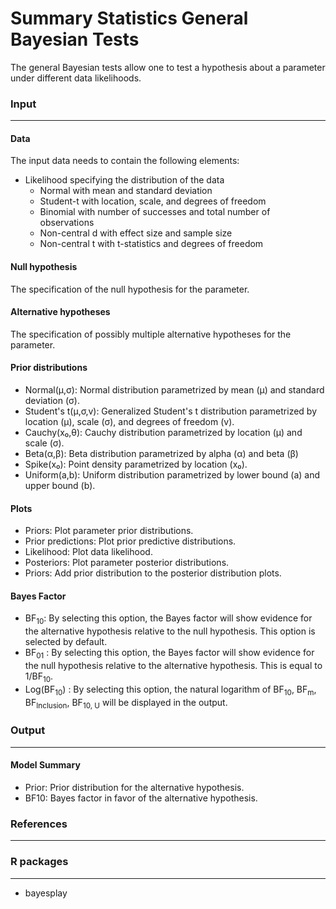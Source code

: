Summary Statistics General Bayesian Tests
====================================

The general Bayesian tests allow one to test a hypothesis about a parameter under different data likelihoods.


### Input
---------

#### Data
The input data needs to contain the following elements:

- Likelihood specifying the distribution of the data
  - Normal with mean and standard deviation
  - Student-t with location, scale, and degrees of freedom
  - Binomial with number of successes and total number of observations
  - Non-central d with effect size and sample size
  - Non-central t with t-statistics and degrees of freedom


#### Null hypothesis
The specification of the null hypothesis for the parameter.


#### Alternative hypotheses
The specification of possibly multiple alternative hypotheses for the parameter.

#### Prior distributions
  - Normal(μ,σ): Normal distribution parametrized by mean (μ) and standard deviation (σ).
  - Student's t(μ,σ,v): Generalized Student's t distribution parametrized by location (μ), scale (σ), and degrees of freedom (v).
  - Cauchy(x₀,θ): Cauchy distribution parametrized by location (μ) and scale (σ).
  - Beta(α,β): Beta distribution parametrized by alpha (α) and beta (β)
  - Spike(x₀): Point density parametrized by location (x₀).
  - Uniform(a,b): Uniform distribution parametrized by lower bound (a) and upper bound (b).


#### Plots
  - Priors: Plot parameter prior distributions.
  - Prior predictions: Plot prior predictive distributions.
  - Likelihood: Plot data likelihood.
  - Posteriors: Plot parameter posterior distributions.
  - Priors: Add prior distribution to the posterior distribution plots. 


#### Bayes Factor
- BF<sub>10</sub>: By selecting this option, the Bayes factor will show evidence for the alternative hypothesis relative to the null hypothesis. This option is selected by default.
- BF<sub>01</sub> : By selecting this option, the Bayes factor will show evidence for the null hypothesis relative to the alternative hypothesis. This is equal to 1/BF<sub>10</sub>.
- Log(BF<sub>10</sub>) : By selecting this option, the natural logarithm of BF<sub>10</sub>, BF<sub>m</sub>, BF<sub>Inclusion</sub>, BF<sub>10, U</sub> will be displayed in the output.



### Output
----------

#### Model Summary
  - Prior: Prior distribution for the alternative hypothesis.
  - BF10: Bayes factor in favor of the alternative hypothesis.



### References
--------------



### R packages
--------------
  - bayesplay